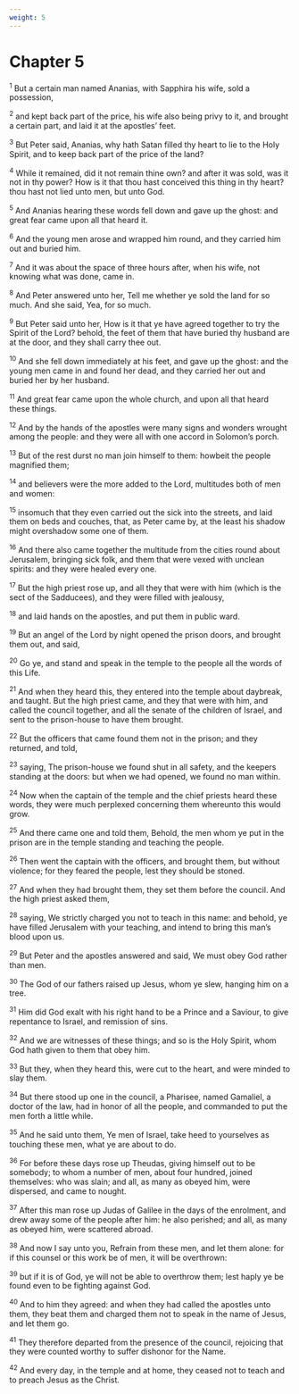 ```yaml
---
weight: 5
---
```


# Chapter 5

<sup>1</sup> But a certain man named Ananias, with Sapphira his wife, sold a possession, 

<sup>2</sup> and kept back part of the price, his wife also being privy to it, and brought a certain part, and laid it at the apostles’ feet. 

<sup>3</sup> But Peter said, Ananias, why hath Satan filled thy heart to lie to the Holy Spirit, and to keep back part of the price of the land? 

<sup>4</sup> While it remained, did it not remain thine own? and after it was sold, was it not in thy power? How is it that thou hast conceived this thing in thy heart? thou hast not lied unto men, but unto God. 

<sup>5</sup> And Ananias hearing these words fell down and gave up the ghost: and great fear came upon all that heard it. 

<sup>6</sup> And the young men arose and wrapped him round, and they carried him out and buried him. 

<sup>7</sup> And it was about the space of three hours after, when his wife, not knowing what was done, came in. 

<sup>8</sup> And Peter answered unto her, Tell me whether ye sold the land for so much. And she said, Yea, for so much. 

<sup>9</sup> But Peter said unto her, How is it that ye have agreed together to try the Spirit of the Lord? behold, the feet of them that have buried thy husband are at the door, and they shall carry thee out. 

<sup>10</sup> And she fell down immediately at his feet, and gave up the ghost: and the young men came in and found her dead, and they carried her out and buried her by her husband. 

<sup>11</sup> And great fear came upon the whole church, and upon all that heard these things. 

<sup>12</sup> And by the hands of the apostles were many signs and wonders wrought among the people: and they were all with one accord in Solomon’s porch. 

<sup>13</sup> But of the rest durst no man join himself to them: howbeit the people magnified them; 

<sup>14</sup> and believers were the more added to the Lord, multitudes both of men and women: 

<sup>15</sup> insomuch that they even carried out the sick into the streets, and laid them on beds and couches, that, as Peter came by, at the least his shadow might overshadow some one of them. 

<sup>16</sup> And there also came together the multitude from the cities round about Jerusalem, bringing sick folk, and them that were vexed with unclean spirits: and they were healed every one. 

<sup>17</sup> But the high priest rose up, and all they that were with him (which is the sect of the Sadducees), and they were filled with jealousy, 

<sup>18</sup> and laid hands on the apostles, and put them in public ward. 

<sup>19</sup> But an angel of the Lord by night opened the prison doors, and brought them out, and said, 

<sup>20</sup> Go ye, and stand and speak in the temple to the people all the words of this Life. 

<sup>21</sup> And when they heard this, they entered into the temple about daybreak, and taught. But the high priest came, and they that were with him, and called the council together, and all the senate of the children of Israel, and sent to the prison-house to have them brought. 

<sup>22</sup> But the officers that came found them not in the prison; and they returned, and told, 

<sup>23</sup> saying, The prison-house we found shut in all safety, and the keepers standing at the doors: but when we had opened, we found no man within. 

<sup>24</sup> Now when the captain of the temple and the chief priests heard these words, they were much perplexed concerning them whereunto this would grow. 

<sup>25</sup> And there came one and told them, Behold, the men whom ye put in the prison are in the temple standing and teaching the people. 

<sup>26</sup> Then went the captain with the officers, and brought them, but without violence; for they feared the people, lest they should be stoned. 

<sup>27</sup> And when they had brought them, they set them before the council. And the high priest asked them, 

<sup>28</sup> saying, We strictly charged you not to teach in this name: and behold, ye have filled Jerusalem with your teaching, and intend to bring this man’s blood upon us. 

<sup>29</sup> But Peter and the apostles answered and said, We must obey God rather than men. 

<sup>30</sup> The God of our fathers raised up Jesus, whom ye slew, hanging him on a tree. 

<sup>31</sup> Him did God exalt with his right hand to be a Prince and a Saviour, to give repentance to Israel, and remission of sins. 

<sup>32</sup> And we are witnesses of these things; and so is the Holy Spirit, whom God hath given to them that obey him. 

<sup>33</sup> But they, when they heard this, were cut to the heart, and were minded to slay them. 

<sup>34</sup> But there stood up one in the council, a Pharisee, named Gamaliel, a doctor of the law, had in honor of all the people, and commanded to put the men forth a little while. 

<sup>35</sup> And he said unto them, Ye men of Israel, take heed to yourselves as touching these men, what ye are about to do. 

<sup>36</sup> For before these days rose up Theudas, giving himself out to be somebody; to whom a number of men, about four hundred, joined themselves: who was slain; and all, as many as obeyed him, were dispersed, and came to nought. 

<sup>37</sup> After this man rose up Judas of Galilee in the days of the enrolment, and drew away some of the people after him: he also perished; and all, as many as obeyed him, were scattered abroad. 

<sup>38</sup> And now I say unto you, Refrain from these men, and let them alone: for if this counsel or this work be of men, it will be overthrown: 

<sup>39</sup> but if it is of God, ye will not be able to overthrow them; lest haply ye be found even to be fighting against God. 

<sup>40</sup> And to him they agreed: and when they had called the apostles unto them, they beat them and charged them not to speak in the name of Jesus, and let them go. 

<sup>41</sup> They therefore departed from the presence of the council, rejoicing that they were counted worthy to suffer dishonor for the Name. 

<sup>42</sup> And every day, in the temple and at home, they ceased not to teach and to preach Jesus as the Christ. 


